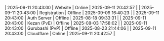 | 2025-09-11 20:43:00 | Website | Online | 2025-09-11 20:42:57 |
| 2025-09-11 20:43:00 | Registration | Offline | 2025-09-09 16:40:23 |
| 2025-09-11 20:43:00 | Auth Server | Offline | 2025-08-18 09:33:31 |
| 2025-09-11 20:43:00 | Kezan (PvE) | Offline | 2025-08-03 17:58:02 |
| 2025-09-11 20:43:00 | Gurubashi (PvP) | Offline | 2025-08-23 21:44:06 |
| 2025-09-11 20:43:00 | Cloudflare | Online | 2025-09-11 20:42:57 |
